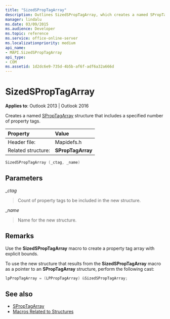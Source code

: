 ```yaml
---
title: "SizedSPropTagArray"
description: Outlines SizedSPropTagArray, which creates a named SPropTagArray structure that includes a specified number of property tags. 
manager: lindalu
ms.date: 03/09/2015
ms.audience: Developer
ms.topic: reference
ms.service: office-online-server
ms.localizationpriority: medium
api_name:
- MAPI.SizedSPropTagArray
api_type:
- COM
ms.assetid: 1d2dc6e9-735d-4b5b-af6f-adf6a32a666d
---
```


# SizedSPropTagArray

**Applies to**: Outlook 2013 | Outlook 2016 
  
Creates a named [SPropTagArray](sproptagarray.md) structure that includes a specified number of property tags. 
  
|Property |Value |
|:-----|:-----|
|Header file:  <br/> |Mapidefs.h  <br/> |
|Related structure:  <br/> |**SPropTagArray** <br/> |
   
```cpp
SizedSPropTagArray (_ctag, _name)
```

## Parameters

__ctag_
  
> Count of property tags to be included in the new structure.
    
__name_
  
> Name for the new structure.
    
## Remarks

Use the **SizedSPropTagArray** macro to create a property tag array with explicit bounds. 
  
To use the new structure that results from the **SizedSPropTagArray** macro as a pointer to an **SPropTagArray** structure, perform the following cast: 
  
```cpp
lpPropTagArray = (LPPropTagArray) &SizedSPropTagArray;

```

## See also

- [SPropTagArray](sproptagarray.md)
- [Macros Related to Structures](macros-related-to-structures.md)

